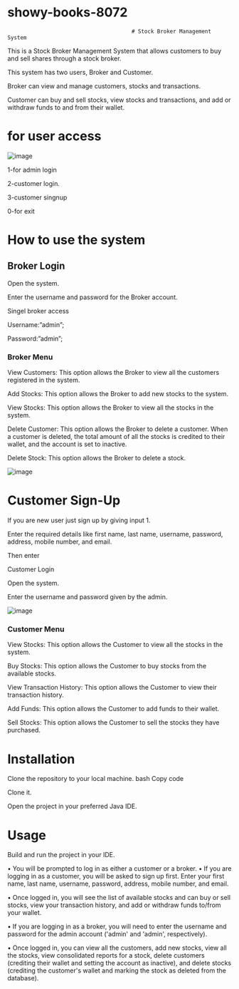 # showy-books-8072







                                           # Stock Broker Management System
                                           
                                           


This is a Stock Broker Management System that allows customers to buy and sell shares through a stock broker.

This system has two users, Broker and Customer. 

Broker can view and manage customers, stocks and transactions.

Customer can buy and sell stocks, view stocks and transactions, and add or withdraw funds to and from their wallet.

                                 

# for user access

 ![image](https://user-images.githubusercontent.com/54777923/229441621-aca1118f-04dc-4cfd-8921-c3cd20d82ae1.png)



1-for admin login

2-customer login.

3-customer singnup

0-for exit

# How to use the system

## Broker Login

Open the system.

Enter the username and password for the Broker account.

Singel broker access

Username:”admin”;

Password:”admin”;


### Broker Menu

View Customers: This option allows the Broker to view all the customers registered in the system.

Add Stocks: This option allows the Broker to add new stocks to the system.

View Stocks: This option allows the Broker to view all the stocks in the system.

Delete Customer: This option allows the Broker to delete a customer. When a customer is deleted, the total amount of all the stocks is credited to their wallet, and the account is set to inactive.

Delete Stock: This option allows the Broker to delete a stock. 



![image](https://user-images.githubusercontent.com/54777923/229441740-ef80d28e-3ff7-4457-ae70-b0a4996a9ed3.png)




 


# Customer Sign-Up

If you are new user just sign up by giving input 1.

Enter the required details like first name, last name, username, password, address, mobile number, and email.

Then enter

Customer Login

Open the system.

Enter the username and password given by the admin.


 
![image](https://user-images.githubusercontent.com/54777923/229441924-e727154b-8e77-4930-94b5-80469a9a84aa.png)


### Customer Menu

View Stocks: This option allows the Customer to view all the stocks in the system.

Buy Stocks: This option allows the Customer to buy stocks from the available stocks.

View Transaction History: This option allows the Customer to view their transaction history.

Add Funds: This option allows the Customer to add funds to their wallet.

Sell Stocks: This option allows the Customer to sell the stocks they have purchased.

# Installation

Clone the repository to your local machine.
bash
Copy code

Clone it.

Open the project in your preferred Java IDE.

# Usage

Build and run the project in your IDE.

•	You will be prompted to log in as either a customer or a broker.
•	If you are logging in as a customer, you will be asked to sign up first. Enter your first name, last name, username, password, address, mobile number, and email.

•	Once logged in, you will see the list of available stocks and can buy or sell stocks, view your transaction history, and add or withdraw funds to/from your wallet.

•	If you are logging in as a broker, you will need to enter the username and password for the admin account ('admin' and 'admin', respectively).

•	Once logged in, you can view all the customers, add new stocks, view all the stocks, view consolidated reports for a stock, delete customers (crediting their wallet and setting the account as inactive), and delete stocks (crediting the customer's wallet and marking the stock as deleted from the database).


